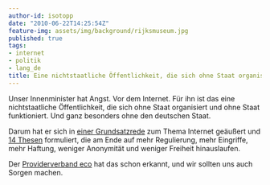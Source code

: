 ```yaml
---
author-id: isotopp
date: "2010-06-22T14:25:54Z"
feature-img: assets/img/background/rijksmuseum.jpg
published: true
tags:
- internet
- politik
- lang_de
title: Eine nichtstaatliche Öffentlichkeit, die sich ohne Staat organisiert
---
```

Unser Innenminister hat Angst. Vor dem Internet. Für ihn ist das eine
nichtstaatliche Öffentlichkeit, die sich ohne Staat organisiert und ohne
Staat funktioniert. Und ganz besonders ohne den deutschen Staat.

Darum hat er sich in [einer
Grundsatzrede](http://carta.info/29434/de-maizieres-14-thesen-zu-den-grundlagen-einer-gemeinsamen-netzpolitik)
zum Thema Internet geäußert und [14
Thesen](http://www.netzpolitik.org/2010/14-thesen-zu-den-grundlagen-einer-gemeinsamen-netzpolitik-der-zukunft/)
formuliert, die am Ende auf mehr Regulierung, mehr Eingriffe, mehr Haftung,
weniger Anonymität und weniger Freiheit hinauslaufen.

Der [Providerverband eco](http://www.eco.de/verband/202_7922.htm) hat das
schon erkannt, und wir sollten uns auch Sorgen machen.
